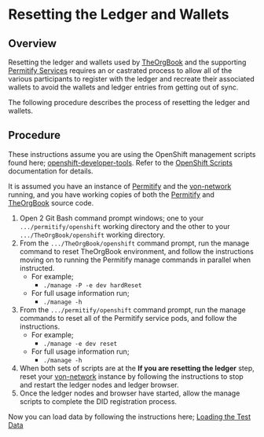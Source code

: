 # Resetting the Ledger and Wallets

## Overview

Resetting the ledger and wallets used by [TheOrgBook](https://github.com/bcgov/TheOrgBook) and the supporting [Permitify Services](https://github.com/bcgov/permitify) requires an or castrated process to allow all of the various participants to register with the ledger and recreate their associated wallets to avoid the wallets and ledger entries from getting out of sync.

The following procedure describes the process of resetting the ledger and wallets.

## Procedure

These instructions assume you are using the OpenShift management scripts found here; [openshift-developer-tools](https://github.com/BCDevOps/openshift-developer-tools).  Refer to the [OpenShift Scripts](https://github.com/BCDevOps/openshift-developer-tools/blob/master/bin/README.md) documentation for details.

It is assumed you have an instance of [Permitify](https://github.com/bcgov/permitify) and the [von-network](https://github.com/bcgov/von-network) running, and you have working copies of both the [Permitify](https://github.com/bcgov/permitify) and [TheOrgBook](https://github.com/bcgov/TheOrgBook) source code.

1. Open 2 Git Bash command prompt windows; one to your `.../permitify/openshift` working directory and the other to your `.../TheOrgBook/openshift` working directory.
1. From the `.../TheOrgBook/openshift` command prompt, run the manage command to reset TheOrgBook environment, and follow the instructions moving on to running the Permitify manage commands in parallel when instructed.
    - For example; 
        - `./manage -P -e dev hardReset`
    - For full usage information run;
        - `./manage -h`
1. From the `.../permitify/openshift` command prompt, run the manage commands to reset all of the Permitify service pods, and follow the instructions.
    - For example; 
        - `./manage -e dev reset`
    - For full usage information run;
        - `./manage -h`
1. When both sets of scripts are at the **If you are resetting the ledger** step, reset your [von-network](https://github.com/bcgov/von-network) instance by following the instructions to stop and restart the ledger nodes and ledger browser.
1. Once the ledger nodes and browser have started, allow the manage scripts to complete the DID registration process.

Now you can load data by following the instructions here; [Loading the Test Data](./APISpec/TestData/README.md)
